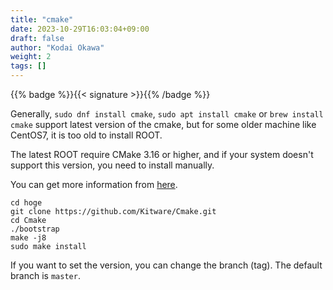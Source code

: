 ```yaml
---
title: "cmake"
date: 2023-10-29T16:03:04+09:00
draft: false
author: "Kodai Okawa"
weight: 2
tags: []
---
```


{{% badge %}}{{< signature >}}{{% /badge %}}

Generally, `sudo dnf install cmake`, `sudo apt install cmake` or `brew install cmake` support latest version of the cmake, but for some older machine like CentOS7, it is too old to install ROOT.

The latest ROOT require CMake 3.16 or higher, and if your system doesn't support this version, you need to install manually.

You can get more information from [here](https://github.com/Kitware/Cmake).


```shell { wrap="false" }
cd hoge
git clone https://github.com/Kitware/Cmake.git
cd Cmake
./bootstrap
make -j8
sudo make install
```

If you want to set the version, you can change the branch (tag).
The default branch is `master`.
